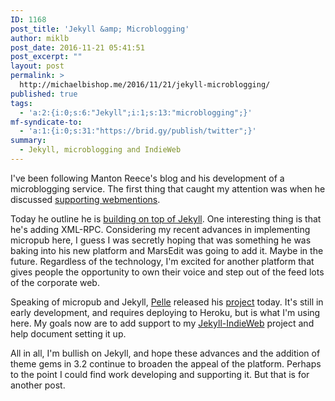 ```yaml
---
ID: 1168
post_title: 'Jekyll &amp; Microblogging'
author: miklb
post_date: 2016-11-21 05:41:51
post_excerpt: ""
layout: post
permalink: >
  http://michaelbishop.me/2016/11/21/jekyll-microblogging/
published: true
tags:
  - 'a:2:{i:0;s:6:"Jekyll";i:1;s:13:"microblogging";}'
mf-syndicate-to:
  - 'a:1:{i:0;s:31:"https://brid.gy/publish/twitter";}'
summary:
  - Jekyll, microblogging and IndieWeb
---
```

I've been following Manton Reece's blog and his development of a microblogging service. The first thing that caught my attention was when he discussed [supporting webmentions](http://manton.org/tag/civilcomments).

Today he outline he is [building on top of Jekyll](http://www.manton.org/2016/07/building-on-jekyll.html). One interesting thing is that he's adding XML-RPC. Considering my recent advances in implementing micropub here, I guess I was secretly hoping that was something he was baking into his new platform and MarsEdit was going to add it. Maybe in the future. Regardless of the technology, I'm excited for another platform that gives people the opportunity to own their voice and step out of the feed lots of the corporate web.

Speaking of micropub and Jekyll, [Pelle](http://voxpelli.com) released his [project](https://github.com/voxpelli/webpage-micropub-to-github) today. It's still in early development, and requires deploying to Heroku, but is what I'm using here. My goals now are to add support to my [Jekyll-IndieWeb](https://github.com/miklb/jekyll-indieweb) project and help document setting it up.

All in all, I'm bullish on Jekyll, and hope these advances and the addition of theme gems in 3.2 continue to broaden the appeal of the platform. Perhaps to the point I could find work developing and supporting it. But that is for another post.